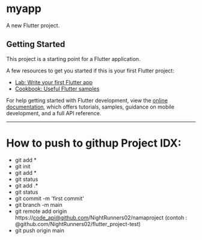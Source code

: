 # myapp

A new Flutter project.

## Getting Started

This project is a starting point for a Flutter application.

A few resources to get you started if this is your first Flutter project:

- [Lab: Write your first Flutter app](https://docs.flutter.dev/get-started/codelab)
- [Cookbook: Useful Flutter samples](https://docs.flutter.dev/cookbook)

For help getting started with Flutter development, view the
[online documentation](https://docs.flutter.dev/), which offers tutorials,
samples, guidance on mobile development, and a full API reference.

---

# How to push to githup Project IDX:

- git add *
- git init
- git add *
- git status
- git add .*
- git status
- git commit -m 'first commit'
- git branch -m main
- git remote add origin https://code_api@github.com/NightRunners02/namaproject (contoh : @github.com/NightRunners02/flutter_project-test)
- git push origin main


